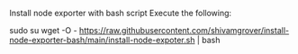 Install node exporter with bash script
Execute the following:

sudo su
wget -O - https://raw.githubusercontent.com/shivamgrover/install-node-exporter-bash/main/install-node-expoter.sh | bash
